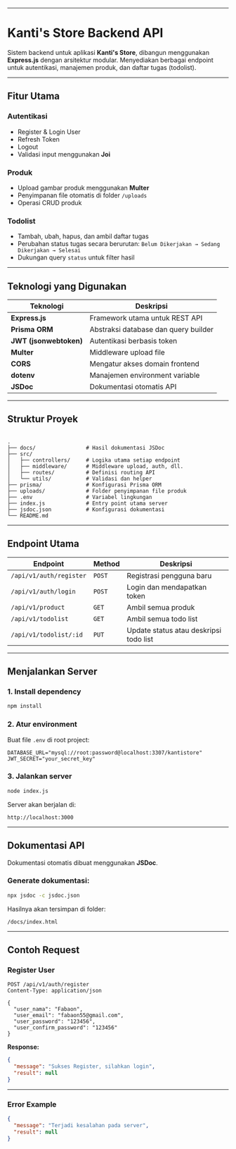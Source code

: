 
---

# Kanti's Store Backend API

Sistem backend untuk aplikasi **Kanti's Store**, dibangun menggunakan **Express.js** dengan arsitektur modular.
Menyediakan berbagai endpoint untuk autentikasi, manajemen produk, dan daftar tugas (todolist).

---

## Fitur Utama

### Autentikasi
- Register & Login User
- Refresh Token
- Logout
- Validasi input menggunakan **Joi**

### Produk
- Upload gambar produk menggunakan **Multer**
- Penyimpanan file otomatis di folder `/uploads`
- Operasi CRUD produk

### Todolist
- Tambah, ubah, hapus, dan ambil daftar tugas
- Perubahan status tugas secara berurutan:
  `Belum Dikerjakan → Sedang Dikerjakan → Selesai`
- Dukungan query `status` untuk filter hasil

---

## Teknologi yang Digunakan

| Teknologi | Deskripsi |
|------------|------------|
| **Express.js** | Framework utama untuk REST API |
| **Prisma ORM** | Abstraksi database dan query builder |
| **JWT (jsonwebtoken)** | Autentikasi berbasis token |
| **Multer** | Middleware upload file |
| **CORS** | Mengatur akses domain frontend |
| **dotenv** | Manajemen environment variable |
| **JSDoc** | Dokumentasi otomatis API |

---

## Struktur Proyek

```

.
├── docs/                # Hasil dokumentasi JSDoc
├── src/
│   ├── controllers/     # Logika utama setiap endpoint
│   ├── middleware/      # Middleware upload, auth, dll.
│   ├── routes/          # Definisi routing API
│   └── utils/           # Validasi dan helper
├── prisma/              # Konfigurasi Prisma ORM
├── uploads/             # Folder penyimpanan file produk
├── .env                 # Variabel lingkungan
├── index.js             # Entry point utama server
├── jsdoc.json           # Konfigurasi dokumentasi
└── README.md

````

---

## Endpoint Utama

| Endpoint | Method | Deskripsi |
|-----------|---------|-----------|
| `/api/v1/auth/register` | `POST` | Registrasi pengguna baru |
| `/api/v1/auth/login` | `POST` | Login dan mendapatkan token |
| `/api/v1/product` | `GET` | Ambil semua produk |
| `/api/v1/todolist` | `GET` | Ambil semua todo list |
| `/api/v1/todolist/:id` | `PUT` | Update status atau deskripsi todo list |

---

## Menjalankan Server

### 1. Install dependency
```bash
npm install
````

### 2. Atur environment

Buat file `.env` di root project:

```
DATABASE_URL="mysql://root:password@localhost:3307/kantistore"
JWT_SECRET="your_secret_key"
```

### 3. Jalankan server

```bash
node index.js
```

Server akan berjalan di:

```
http://localhost:3000
```

---

## Dokumentasi API

Dokumentasi otomatis dibuat menggunakan **JSDoc**.

### Generate dokumentasi:

```bash
npx jsdoc -c jsdoc.json
```

Hasilnya akan tersimpan di folder:

```
/docs/index.html
```

---

## Contoh Request

### Register User

```http
POST /api/v1/auth/register
Content-Type: application/json

{
  "user_nama": "Fabaon",
  "user_email": "fabaon55@gmail.com",
  "user_password": "123456",
  "user_confirm_password": "123456"
}
```

**Response:**

```json
{
  "message": "Sukses Register, silahkan login",
  "result": null
}
```

---

### Error Example

```json
{
  "message": "Terjadi kesalahan pada server",
  "result": null
}
```
